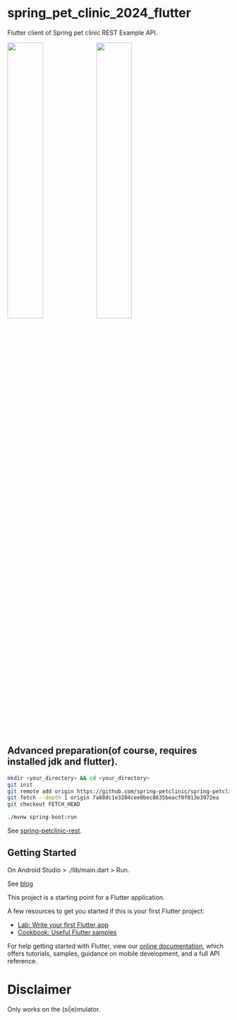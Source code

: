 # spring_pet_clinic_2024_flutter

Flutter client of Spring pet clinic REST Example API.

<img width='40%' src='https://blog.mukei-soft.co.jp/wp-content/uploads/2024/01/image-3-945x2048.png' /><img width='40%' src='https://blog.mukei-soft.co.jp/wp-content/uploads/2024/01/image-4-945x2048.png' />

## Advanced preparation(of course, requires installed jdk and flutter).
```bash
mkdir <your_directory> && cd <your_directory>
git init
git remote add origin https://github.com/spring-petclinic/spring-petclinic-rest.git
git fetch --depth 1 origin 7a68dc1e3204cee0bec8635beacf0f013e3972ea
git checkout FETCH_HEAD

./mvnw spring-boot:run
```
See [spring-petclinic-rest](https://github.com/spring-petclinic/spring-petclinic-rest).

## Getting Started

On Android Studio > ./lib/main.dart > Run.

See [blog](https://blog.mukei-soft.co.jp/category/programming/flutter/)

This project is a starting point for a Flutter application.

A few resources to get you started if this is your first Flutter project:

- [Lab: Write your first Flutter app](https://flutter.dev/docs/get-started/codelab)
- [Cookbook: Useful Flutter samples](https://flutter.dev/docs/cookbook)

For help getting started with Flutter, view our
[online documentation](https://flutter.dev/docs), which offers tutorials,
samples, guidance on mobile development, and a full API reference.

# Disclaimer

Only works on the (si|e)mulator.